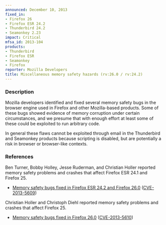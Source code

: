 ```yaml
---
announced: December 10, 2013
fixed_in:
- Firefox 26
- Firefox ESR 24.2
- Thunderbird 24.2
- Seamonkey 2.23
impact: Critical
mfsa_id: 2013-104
products:
- Thunderbird
- Firefox ESR
- Seamonkey
- Firefox
reporter: Mozilla Developers
title: Miscellaneous memory safety hazards (rv:26.0 / rv:24.2)
---
```


<h3>Description</h3>

<p>Mozilla developers identified and fixed several memory safety bugs in the
browser engine used in Firefox and other Mozilla-based products. Some of these
bugs showed evidence of memory corruption under certain circumstances, and we
presume that with enough effort at least some of these could be exploited to run
arbitrary code.</p>

<p class="note">In general these flaws cannot be exploited through email in the
Thunderbird and Seamonkey products because scripting is disabled, but are
potentially a risk in browser or browser-like contexts.</p>
<h3>References</h3>

<p>Ben Turner, Bobby Holley, Jesse Ruderman, and Christian Holler reported
memory safety problems and crashes that affect Firefox ESR 24.1 and Firefox
25.</p>

<ul>
  <li><a href="https://bugzilla.mozilla.org/buglist.cgi?bug_id=886850,937582,922009,&#10;905382">
          Memory safety bugs fixed in Firefox ESR 24.2 and Firefox 26.0</a> (<a href="http://cve.mitre.org/cgi-bin/cvename.cgi?name=CVE-2013-5609" class="ex-ref">CVE-2013-5609</a>)</li>
</ul>


<p>Christian Holler and Christoph Diehl reported memory safety problems and
crashes that affect Firefox 25.</p>

<ul>
  <li><a href="https://bugzilla.mozilla.org/buglist.cgi?bug_id=905903,890432">
          Memory safety bugs fixed in Firefox 26.0</a> (<a href="http://cve.mitre.org/cgi-bin/cvename.cgi?name=CVE-2013-5610" class="ex-ref">CVE-2013-5610</a>)</li>
</ul>




